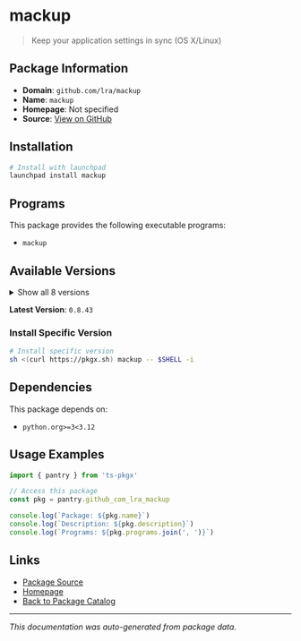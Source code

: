 # mackup

> Keep your application settings in sync (OS X/Linux)

## Package Information

- **Domain**: `github.com/lra/mackup`
- **Name**: `mackup`
- **Homepage**: Not specified
- **Source**: [View on GitHub](https://github.com/pkgxdev/pantry/tree/main/projects/github.com/lra/mackup/package.yml)

## Installation

```bash
# Install with launchpad
launchpad install mackup
```

## Programs

This package provides the following executable programs:

- `mackup`

## Available Versions

<details>
<summary>Show all 8 versions</summary>

- `0.8.43`, `0.8.42`, `0.8.41`, `0.8.40`, `0.8.39`
- `0.8.38`, `0.8.37`, `0.8.36`

</details>

**Latest Version**: `0.8.43`

### Install Specific Version

```bash
# Install specific version
sh <(curl https://pkgx.sh) mackup -- $SHELL -i
```

## Dependencies

This package depends on:

- `python.org>=3<3.12`

## Usage Examples

```typescript
import { pantry } from 'ts-pkgx'

// Access this package
const pkg = pantry.github_com_lra_mackup

console.log(`Package: ${pkg.name}`)
console.log(`Description: ${pkg.description}`)
console.log(`Programs: ${pkg.programs.join(', ')}`)
```

## Links

- [Package Source](https://github.com/pkgxdev/pantry/tree/main/projects/github.com/lra/mackup/package.yml)
- [Homepage](#)
- [Back to Package Catalog](../package-catalog.md)

---

*This documentation was auto-generated from package data.*
